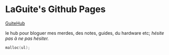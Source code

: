 # LaGuite's Github Pages

[GuiteHub](https://guitehub.github.io)

le hub pour bloguer mes merdes, des notes, guides, du hardware etc;
*hésite pas à ne pas hésiter.*

```c
malloc(ul);
```
